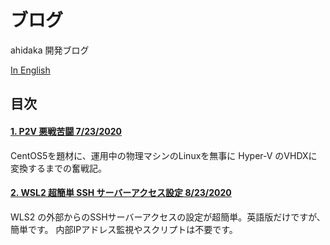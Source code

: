 # ブログ
ahidaka 開発ブログ

[In English](README.md)

## 目次

#### [1. P2V 悪戦苦闘 7/23/2020](Hard_fighting_of_P2V.md)
CentOS5を題材に、運用中の物理マシンのLinuxを無事に Hyper-V のVHDXに変換するまでの奮戦記。

#### [2. WSL2 超簡単 SSH サーバーアクセス設定 8/23/2020](Super_easy_way_of_WSL2_SSL_Server.md)
WLS2 の外部からのSSHサーバーアクセスの設定が超簡単。英語版だけですが、簡単です。
内部IPアドレス監視やスクリプトは不要です。
